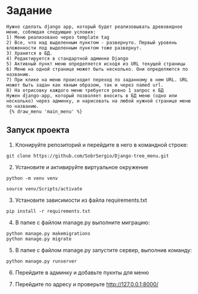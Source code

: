 # Задание

```
Нужно сделать django app, который будет реализовывать древовидное меню, соблюдая следующие условия:
1) Меню реализовано через template tag
2) Все, что над выделенным пунктом - развернуто. Первый уровень вложенности под выделенным пунктом тоже развернут.
3) Хранится в БД.
4) Редактируется в стандартной админке Django
5) Активный пункт меню определяется исходя из URL текущей страницы
6) Меню на одной странице может быть несколько. Они определяются по названию.
7) При клике на меню происходит переход по заданному в нем URL. URL может быть задан как явным образом, так и через named url.
8) На отрисовку каждого меню требуется ровно 1 запрос к БД
Нужен django-app, который позволяет вносить в БД меню (одно или несколько) через админку, и нарисовать на любой нужной странице меню по названию.
 {% draw_menu 'main_menu' %}
```

## **Запуск проекта**

1. Клонируйте репозиторий и перейдите в него в командной строке:

```
git clone https://github.com/SobrSergio/Django-tree_menu.git
```

2. Установите и активируйте виртуальное окружение
```
python -m venv venv
``` 

```
source venv/Scripts/activate
```

3. Установите зависимости из файла requirements.txt
```
pip install -r requirements.txt
```

4. В папке с файлом manage.py выполните миграцию:
```
python manage.py makemigrations
python manage.py migrate
```

5. В папке с файлом manage.py запустите сервер, выполнив команду:
```
python manage.py runserver
```

6. Перейдите в админку и добавьте пукнты для меню

7. Перейдите по адресу и проверьте http://127.0.0.1:8000/

